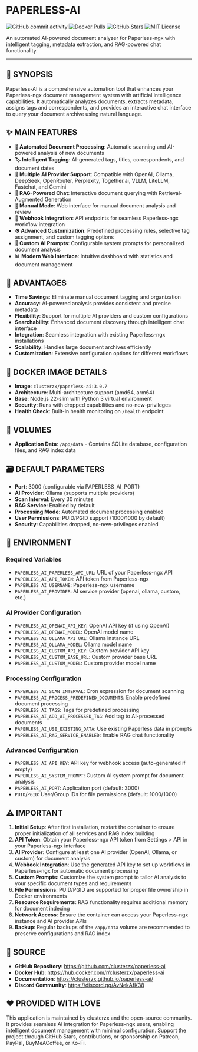 # PAPERLESS-AI

[![GitHub commit activity](https://img.shields.io/github/commit-activity/t/clusterzx/paperless-ai)](https://github.com/clusterzx/paperless-ai)
[![Docker Pulls](https://img.shields.io/docker/pulls/clusterzx/paperless-ai)](https://hub.docker.com/r/clusterzx/paperless-ai)
[![GitHub Stars](https://img.shields.io/github/stars/clusterzx/paperless-ai)](https://github.com/clusterzx/paperless-ai/stargazers)
[![MIT License](https://img.shields.io/github/license/clusterzx/paperless-ai)](https://github.com/clusterzx/paperless-ai/blob/main/LICENSE)

An automated AI-powered document analyzer for Paperless-ngx with intelligent tagging, metadata extraction, and RAG-powered chat functionality.

---

## 📖 SYNOPSIS

Paperless-AI is a comprehensive automation tool that enhances your Paperless-ngx document management system with artificial intelligence capabilities. It automatically analyzes documents, extracts metadata, assigns tags and correspondents, and provides an interactive chat interface to query your document archive using natural language.

## ✨ MAIN FEATURES

- **🔄 Automated Document Processing**: Automatic scanning and AI-powered analysis of new documents
- **🏷️ Intelligent Tagging**: AI-generated tags, titles, correspondents, and document dates
- **🤖 Multiple AI Provider Support**: Compatible with OpenAI, Ollama, DeepSeek, OpenRouter, Perplexity, Together.ai, VLLM, LiteLLM, Fastchat, and Gemini
- **💬 RAG-Powered Chat**: Interactive document querying with Retrieval-Augmented Generation
- **🎯 Manual Mode**: Web interface for manual document analysis and review
- **🔗 Webhook Integration**: API endpoints for seamless Paperless-ngx workflow integration
- **⚙️ Advanced Customization**: Predefined processing rules, selective tag assignment, and custom tagging options
- **🎨 Custom AI Prompts**: Configurable system prompts for personalized document analysis
- **📊 Modern Web Interface**: Intuitive dashboard with statistics and document management

## 🌟 ADVANTAGES

- **Time Savings**: Eliminate manual document tagging and organization
- **Accuracy**: AI-powered analysis provides consistent and precise metadata
- **Flexibility**: Support for multiple AI providers and custom configurations
- **Searchability**: Enhanced document discovery through intelligent chat interface
- **Integration**: Seamless integration with existing Paperless-ngx installations
- **Scalability**: Handles large document archives efficiently
- **Customization**: Extensive configuration options for different workflows

## 🐳 DOCKER IMAGE DETAILS

- **Image**: `clusterzx/paperless-ai:3.0.7`
- **Architecture**: Multi-architecture support (amd64, arm64)
- **Base**: Node.js 22-slim with Python 3 virtual environment
- **Security**: Runs with dropped capabilities and no-new-privileges
- **Health Check**: Built-in health monitoring on `/health` endpoint

## 📁 VOLUMES

- **Application Data**: `/app/data` - Contains SQLite database, configuration files, and RAG index data

## 🗃️ DEFAULT PARAMETERS

- **Port**: 3000 (configurable via PAPERLESS_AI_PORT)
- **AI Provider**: Ollama (supports multiple providers)
- **Scan Interval**: Every 30 minutes
- **RAG Service**: Enabled by default
- **Processing Mode**: Automated document processing enabled
- **User Permissions**: PUID/PGID support (1000/1000 by default)
- **Security**: Capabilities dropped, no-new-privileges enabled

## 📝 ENVIRONMENT

### Required Variables
- `PAPERLESS_AI_PAPERLESS_API_URL`: URL of your Paperless-ngx API
- `PAPERLESS_AI_API_TOKEN`: API token from Paperless-ngx
- `PAPERLESS_AI_USERNAME`: Paperless-ngx username
- `PAPERLESS_AI_PROVIDER`: AI service provider (openai, ollama, custom, etc.)

### AI Provider Configuration
- `PAPERLESS_AI_OPENAI_API_KEY`: OpenAI API key (if using OpenAI)
- `PAPERLESS_AI_OPENAI_MODEL`: OpenAI model name
- `PAPERLESS_AI_OLLAMA_API_URL`: Ollama instance URL
- `PAPERLESS_AI_OLLAMA_MODEL`: Ollama model name
- `PAPERLESS_AI_CUSTOM_API_KEY`: Custom provider API key
- `PAPERLESS_AI_CUSTOM_BASE_URL`: Custom provider base URL
- `PAPERLESS_AI_CUSTOM_MODEL`: Custom provider model name

### Processing Configuration
- `PAPERLESS_AI_SCAN_INTERVAL`: Cron expression for document scanning
- `PAPERLESS_AI_PROCESS_PREDEFINED_DOCUMENTS`: Enable predefined document processing
- `PAPERLESS_AI_TAGS`: Tags for predefined processing
- `PAPERLESS_AI_ADD_AI_PROCESSED_TAG`: Add tag to AI-processed documents
- `PAPERLESS_AI_USE_EXISTING_DATA`: Use existing Paperless data in prompts
- `PAPERLESS_AI_RAG_SERVICE_ENABLED`: Enable RAG chat functionality

### Advanced Configuration
- `PAPERLESS_AI_API_KEY`: API key for webhook access (auto-generated if empty)
- `PAPERLESS_AI_SYSTEM_PROMPT`: Custom AI system prompt for document analysis
- `PAPERLESS_AI_PORT`: Application port (default: 3000)
- `PUID`/`PGID`: User/Group IDs for file permissions (default: 1000/1000)

## ⚠️ IMPORTANT

1. **Initial Setup**: After first installation, restart the container to ensure proper initialization of all services and RAG index building
2. **API Token**: Obtain your Paperless-ngx API token from Settings > API in your Paperless-ngx interface
3. **AI Provider**: Configure at least one AI provider (OpenAI, Ollama, or custom) for document analysis
4. **Webhook Integration**: Use the generated API key to set up workflows in Paperless-ngx for automatic document processing
5. **Custom Prompts**: Customize the system prompt to tailor AI analysis to your specific document types and requirements
6. **File Permissions**: PUID/PGID are supported for proper file ownership in Docker environments
7. **Resource Requirements**: RAG functionality requires additional memory for document indexing
8. **Network Access**: Ensure the container can access your Paperless-ngx instance and AI provider APIs
9. **Backup**: Regular backups of the `/app/data` volume are recommended to preserve configurations and RAG index

## 💾 SOURCE

- **GitHub Repository**: https://github.com/clusterzx/paperless-ai
- **Docker Hub**: https://hub.docker.com/r/clusterzx/paperless-ai
- **Documentation**: https://clusterzx.github.io/paperless-ai/
- **Discord Community**: https://discord.gg/AvNekAfK38

## ❤️ PROVIDED WITH LOVE

This application is maintained by clusterzx and the open-source community. It provides seamless AI integration for Paperless-ngx users, enabling intelligent document management with minimal configuration. Support the project through GitHub Stars, contributions, or sponsorship on Patreon, PayPal, BuyMeACoffee, or Ko-Fi.
